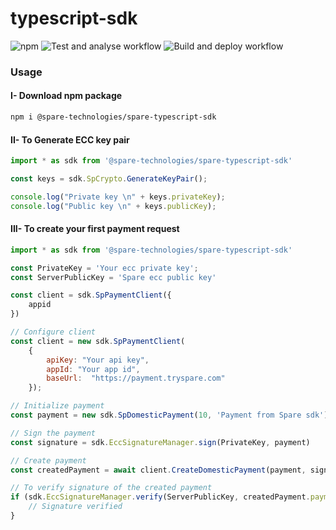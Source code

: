 # typescript-sdk
![npm](https://img.shields.io/npm/v/@spare-technologies/spare-typescript-sdk)
![Test and analyse workflow](https://github.com/spare-technologies/typescript-sdk/actions/workflows/dev_build_and_analyse.yml/badge.svg)
![Build and deploy workflow](https://github.com/spare-technologies/typescript-sdk/actions/workflows/master_build_and_deploy.yml/badge.svg)
### Usage

#### I- Download npm package

```bash
npm i @spare-technologies/spare-typescript-sdk
```

#### II- To Generate ECC key pair

```javascript
import * as sdk from '@spare-technologies/spare-typescript-sdk'

const keys = sdk.SpCrypto.GenerateKeyPair();

console.log("Private key \n" + keys.privateKey);
console.log("Public key \n" + keys.publicKey);

```

#### III- To create your first payment request

```javascript
import * as sdk from '@spare-technologies/spare-typescript-sdk'

const PrivateKey = 'Your ecc private key';
const ServerPublicKey = 'Spare ecc public key'

const client = sdk.SpPaymentClient({
    appid
})

// Configure client
const client = new sdk.SpPaymentClient(
    {
        apiKey: "Your api key",
        appId: "Your app id",
        baseUrl:  "https://payment.tryspare.com"
    });

// Initialize payment
const payment = new sdk.SpDomesticPayment(10, 'Payment from Spare sdk');

// Sign the payment
const signature = sdk.EccSignatureManager.sign(PrivateKey, payment)

// Create payment
const createdPayment = await client.CreateDomesticPayment(payment, signature)

// To verify signature of the created payment
if (sdk.EccSignatureManager.verify(ServerPublicKey, createdPayment.payment, createdPayment.signature)) {
    // Signature verified
}
```
